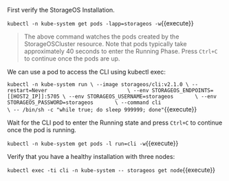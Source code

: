 First verify the StorageOS Installation.

`kubectl -n kube-system get pods -lapp=storageos -w`{{execute}}

> The above command watches the pods created by the StorageOSCluster resource. Note that pods typically take approximately 40 seconds to enter the Running Phase. Press `Ctrl+C` to continue once the pods are up.

We can use a pod to access the CLI using kubectl exec:

`kubectl -n kube-system run \
--image storageos/cli:v2.1.0 \
--restart=Never                          \
--env STORAGEOS_ENDPOINTS=[[HOST2_IP]]:5705 \
--env STORAGEOS_USERNAME=storageos       \
--env STORAGEOS_PASSWORD=storageos       \
--command cli                            \
-- /bin/sh -c "while true; do sleep 999999; done"`{{execute}}

Wait for the CLI pod to enter the Running state and press `Ctrl+C` to continue once the pod is running.

`kubectl -n kube-system get pods -l run=cli -w`{{execute}}

Verify that you have a healthy installation with three nodes:

`kubectl exec -ti cli -n kube-system -- storageos get node`{{execute}}